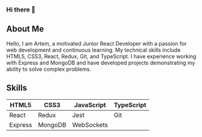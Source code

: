 ### Hi there 👋

## About Me
Hello, I am Artem, a motivated Junior React Developer with a passion for web development and continuous learning. My technical skills include HTML5, CSS3, React, Redux, Git, and TypeScript. I have experience working with Express and MongoDB and have developed projects demonstrating my ability to solve complex problems.

## Skills
| HTML5 | CSS3 | JavaScript | TypeScript |
|-------|------|------------|------------|
| React | Redux | Jest | Git |
| Express | MongoDB | WebSockets |

<!--
**shamsievartyom/shamsievartyom** is a ✨ _special_ ✨ repository because its `README.md` (this file) appears on your GitHub profile.

Here are some ideas to get you started:

- 🔭 I’m currently working on ...
- 🌱 I’m currently learning ...
- 👯 I’m looking to collaborate on ...
- 🤔 I’m looking for help with ...
- 💬 Ask me about ...
- 📫 How to reach me: ...
- 😄 Pronouns: ...
- ⚡ Fun fact: ...
-->
